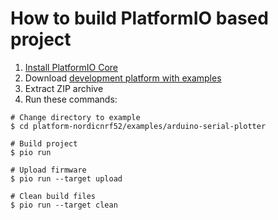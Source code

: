 How to build PlatformIO based project
=====================================

1. [Install PlatformIO Core](https://docs.platformio.org/page/core.html)
2. Download [development platform with examples](https://github.com/platformio/platform-nordicnrf52/archive/develop.zip)
3. Extract ZIP archive
4. Run these commands:

```shell
# Change directory to example
$ cd platform-nordicnrf52/examples/arduino-serial-plotter

# Build project
$ pio run

# Upload firmware
$ pio run --target upload

# Clean build files
$ pio run --target clean
```
